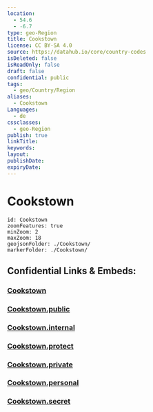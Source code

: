 ```yaml
---
location:
  - 54.6
  - -6.7
type: geo-Region
title: Cookstown
license: CC BY-SA 4.0
source: https://datahub.io/core/country-codes
isDeleted: false
isReadOnly: false
draft: false
confidential: public
tags:
  - geo/Country/Region
aliases:
  - Cookstown
Languages:
  - de
cssclasses:
  - geo-Region
publish: true
linkTitle:
keywords:
layout:
publishDate:
expiryDate:
---
```


# Cookstown

```leaflet
id: Cookstown
zoomFeatures: true 
minZoom: 2 
maxZoom: 18
geojsonFolder: ./Cookstown/
markerFolder: ./Cookstown/
```


## Confidential Links & Embeds: 

### [Cookstown](/_Standards/Earth/Continent/Europe/Europe~North/UK/Ireland~North/counties~Ireland~North/Cookstown.md) 

### [Cookstown.public](/_public/Earth/Continent/Europe/Europe~North/UK/Ireland~North/counties~Ireland~North/Cookstown.public.md) 

### [Cookstown.internal](/_internal/Earth/Continent/Europe/Europe~North/UK/Ireland~North/counties~Ireland~North/Cookstown.internal.md) 

### [Cookstown.protect](/_protect/Earth/Continent/Europe/Europe~North/UK/Ireland~North/counties~Ireland~North/Cookstown.protect.md) 

### [Cookstown.private](/_private/Earth/Continent/Europe/Europe~North/UK/Ireland~North/counties~Ireland~North/Cookstown.private.md) 

### [Cookstown.personal](/_personal/Earth/Continent/Europe/Europe~North/UK/Ireland~North/counties~Ireland~North/Cookstown.personal.md) 

### [Cookstown.secret](/_secret/Earth/Continent/Europe/Europe~North/UK/Ireland~North/counties~Ireland~North/Cookstown.secret.md)

